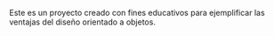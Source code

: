 Este es un proyecto creado con fines educativos para ejemplificar las ventajas del diseño orientado a objetos. 

